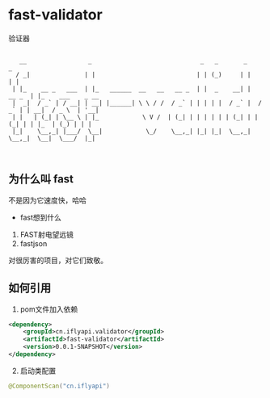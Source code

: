 # fast-validator
验证器

```text

   __                 _                              _   _       _           _                  
  / _|               | |                            | | (_)     | |         | |                 
 | |_    __ _   ___  | |_   ______  __   __   __ _  | |  _    __| |   __ _  | |_    ___    _ __ 
 |  _|  / _` | / __| | __| |______| \ \ / /  / _` | | | | |  / _` |  / _` | | __|  / _ \  | '__|
 | |   | (_| | \__ \ | |_            \ V /  | (_| | | | | | | (_| | | (_| | | |_  | (_) | | |   
 |_|    \__,_| |___/  \__|            \_/    \__,_| |_| |_|  \__,_|  \__,_|  \__|  \___/  |_|   
                                                                                                
                                                                                                
```

## 为什么叫 fast 

不是因为它速度快，哈哈

- fast想到什么

1. FAST射电望远镜
2. fastjson  

对很厉害的项目，对它们致敬。 

## 如何引用

1. pom文件加入依赖
```xml
<dependency>
	<groupId>cn.iflyapi.validator</groupId>
	<artifactId>fast-validator</artifactId>
	<version>0.0.1-SNAPSHOT</version>
</dependency>
```

2. 启动类配置

```java
@ComponentScan("cn.iflyapi")
```
                   
                      
